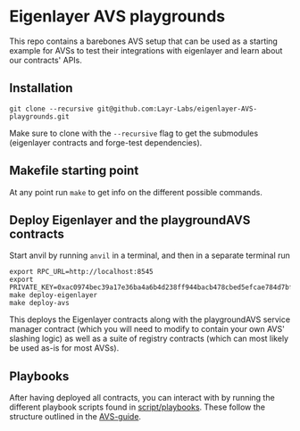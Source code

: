 # Eigenlayer AVS playgrounds

This repo contains a barebones AVS setup that can be used as a starting example for AVSs to test their integrations with eigenlayer and learn about our contracts' APIs.

## Installation
```
git clone --recursive git@github.com:Layr-Labs/eigenlayer-AVS-playgrounds.git
```
Make sure to clone with the `--recursive` flag to get the submodules (eigenlayer contracts and forge-test dependencies).

## Makefile starting point

At any point run `make` to get info on the different possible commands.

## Deploy Eigenlayer and the playgroundAVS contracts
Start anvil by running `anvil` in a terminal, and then in a separate terminal run
```
export RPC_URL=http://localhost:8545
export PRIVATE_KEY=0xac0974bec39a17e36ba4a6b4d238ff944bacb478cbed5efcae784d7bf4f2ff80
make deploy-eigenlayer
make deploy-avs
```
This deploys the Eigenlayer contracts along with the playgroundAVS service manager contract (which you will need to modify to contain your own AVS' slashing logic) as well as a suite of registry contracts (which can most likely be used as-is for most AVSs).



## Playbooks

After having deployed all contracts, you can interact with by running the different playbook scripts found in [script/playbooks](./script/playbooks/). These follow the structure outlined in the [AVS-guide](https://github.com/Layr-Labs/eigenlayer-contracts/blob/master/docs/AVS-Guide.md).